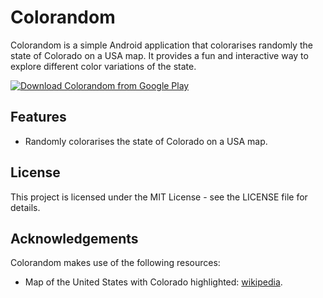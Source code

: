 # Colorandom

Colorandom is a simple Android application that colorarises randomly the state of Colorado on a USA map. It provides a fun and interactive way to explore different color variations of the state.

[![Download Colorandom from Google Play](https://play.google.com/intl/en_us/badges/images/generic/en_badge_web_generic.png)](https://play.google.com/store/apps/details?id=net.linakis.colorandom)

## Features

- Randomly colorarises the state of Colorado on a USA map.

## License
This project is licensed under the MIT License - see the LICENSE file for details.

## Acknowledgements

Colorandom makes use of the following resources:

- Map of the United States with Colorado highlighted: [wikipedia](https://en.wikipedia.org/wiki/Colorado).